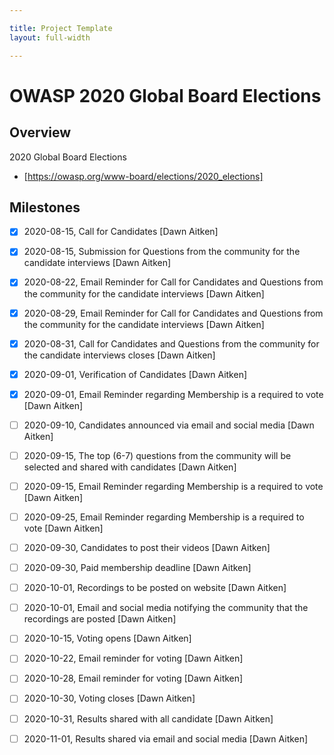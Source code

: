```yaml
---

title: Project Template
layout: full-width

---
```


# OWASP 2020 Global Board Elections 

## Overview

2020 Global Board Elections 

* [https://owasp.org/www-board/elections/2020_elections]

## Milestones

* [X] 2020-08-15, Call for Candidates  [Dawn Aitken]
* [X] 2020-08-15, Submission for Questions from the community for the candidate interviews  [Dawn Aitken]
* [X] 2020-08-22, Email Reminder for Call for Candidates and Questions from the community for the candidate interviews  [Dawn Aitken]
* [X] 2020-08-29, Email Reminder for Call for Candidates and Questions from the community for the candidate interviews  [Dawn Aitken]
* [X] 2020-08-31, Call for Candidates and Questions from the community for the candidate interviews closes  [Dawn Aitken]
* [X] 2020-09-01, Verification of Candidates  [Dawn Aitken]
* [X] 2020-09-01, Email Reminder regarding Membership is a required to vote  [Dawn Aitken]
* [ ] 2020-09-10, Candidates announced via email and social media  [Dawn Aitken]
* [ ] 2020-09-15, The top (6-7) questions from the community will be selected and shared with candidates  [Dawn Aitken]
* [ ] 2020-09-15, Email Reminder regarding Membership is a required to vote  [Dawn Aitken]
* [ ] 2020-09-25, Email Reminder regarding Membership is a required to vote [Dawn Aitken]
* [ ] 2020-09-30, Candidates to post their videos [Dawn Aitken]
* [ ] 2020-09-30, Paid membership deadline [Dawn Aitken]
* [ ] 2020-10-01, Recordings to be posted on website  [Dawn Aitken]
* [ ] 2020-10-01, Email and social media notifying the community that the recordings are posted  [Dawn Aitken]
* [ ] 2020-10-15, Voting opens  [Dawn Aitken]
* [ ] 2020-10-22, Email reminder for voting  [Dawn Aitken]
* [ ] 2020-10-28, Email reminder for voting  [Dawn Aitken]
* [ ] 2020-10-30, Voting closes  [Dawn Aitken]
* [ ] 2020-10-31, Results shared with all candidate  [Dawn Aitken]
* [ ] 2020-11-01, Results shared via email and social media  [Dawn Aitken]




